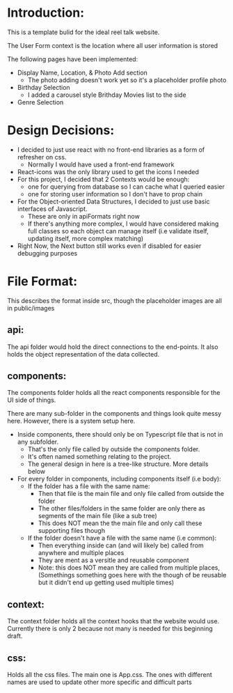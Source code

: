 # Introduction:

This is a template bulid for the ideal reel talk website.

The User Form context is the location where all user information is stored

The following pages have been implemented:
- Display Name, Location, & Photo Add section
    - The photo adding doesn't work yet so it's a placeholder profile photo
- Birthday Selection
    - I added a carousel style Brithday Movies list to the side
- Genre Selection

# Design Decisions:
- I decided to just use react with no front-end libraries as a form of refresher on css.
    - Normally I would have used a front-end framework
- React-icons was the only library used to get the icons I needed
- For this project, I decided that 2 Contexts would be enough:
    - one for querying from database so I can cache what I queried easier
    - one for storing user information so I don't have to prop chain
- For the Object-oriented Data Structures, I decided to just use basic interfaces of Javascript.
    - These are only in apiFormats right now
    - If there's anything more complex, I would have considered making full classes so each object can manage itself (i.e validate itself, updating itself, more complex matching)
- Right Now, the Next button still works even if disabled for easier debugging purposes

# File Format:
This describes the format inside src, though the placeholder images are all in public/images

## api:
The api folder would hold the direct connections to the end-points. 
It also holds the object representation of the data collected. 

## components:
The components folder holds all the react components responsible for the UI side of things.

There are many sub-folder in the components and things look quite messy here.
However, there is a system setup here.

- Inside components, there should only be on Typescript file that is not in any subfolder. 
    - That's the only file called by outside the components folder.
    - It's often named something relating to the project.
    - The general design in here is a tree-like structure. More details below
- For every folder in components, including components itself (i.e body):
    - If the folder has a file with the same name:
        - Then that file is the main file and only file called from outside the folder
        - The other files/folders in the same folder are only there as segments of the main file (like a sub tree)
        - This does NOT mean the the main file and only call these supporting files though
    - If the folder doesn't have a file with the same name (i.e common):
        - Then everything inside can (and will likely be) called from anywhere and multiple places
        - They are ment as a versitle and reusable component
        - Note: this does NOT mean they are called from multiple places, 
            (Somethings something goes here with the though of be reusable but it didn't end up getting used multiple times)

## context:
The context folder holds all the context hooks that the website would use. 
Currently there is only 2 because not many is needed for this beginning draft.

## css:
Holds all the css files. The main one is App.css. 
The ones with different names are used to update other more specific and difficult parts
